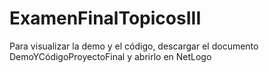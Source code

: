 # ExamenFinalTopicosIII
Para visualizar la demo y el código, descargar el documento DemoYCódigoProyectoFinal y abrirlo en NetLogo 
